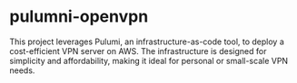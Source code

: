# pulumni-openvpn
This project leverages Pulumi, an infrastructure-as-code tool, to deploy a cost-efficient VPN server on AWS. The infrastructure is designed for simplicity and affordability, making it ideal for personal or small-scale VPN needs. 
